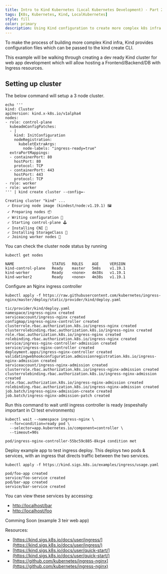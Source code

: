 ```yaml
---
title: Intro to Kind Kubernetes (Local Kubernetes Development) - Part 2
tags: [K8s, Kubernetes, Kind, LocalKubernetes]
style: fill
color: primary
description: Using Kind configuration to create more complex k8s infra
---
```


To make the process of building more complex Kind infra, Kind provides configuration files which can
be passed to the kind create CLI.

This example will be walking through creating a dev ready Kind cluster for web app development which
will allow hosting a Frontend/Backend/DB with Ingress resources.


## Setting up cluster

The below command will setup a 3 node cluster.

```
echo '''
kind: Cluster
apiVersion: kind.x-k8s.io/v1alpha4
nodes:
- role: control-plane
  kubeadmConfigPatches:
  - |
    kind: InitConfiguration
    nodeRegistration:
      kubeletExtraArgs:
        node-labels: "ingress-ready=true"
  extraPortMappings:
  - containerPort: 80
    hostPort: 80
    protocol: TCP
  - containerPort: 443
    hostPort: 443
    protocol: TCP
- role: worker
- role: worker
''' | kind create cluster --config=-
```

```
Creating cluster "kind" ...
 ✓ Ensuring node image (kindest/node:v1.19.1) 🖼
 ✓ Preparing nodes 📦
 ✓ Writing configuration 📜
 ✓ Starting control-plane 🕹️
 ✓ Installing CNI 🔌
 ✓ Installing StorageClass 💾
 ✓ Joining worker nodes 🚜
```

You can check the cluster node status by running
```
kubectl get nodes
```
```
NAME                 STATUS   ROLES    AGE     VERSION
kind-control-plane   Ready    master   5m8s    v1.19.1
kind-worker          Ready    <none>   4m38s   v1.19.1
kind-worker2         Ready    <none>   4m38s   v1.19.1
```

Configure an Nginx ingress controller
```
kubectl apply -f https://raw.githubusercontent.com/kubernetes/ingress-nginx/master/deploy/static/provider/kind/deploy.yaml
```

```
tic/provider/kind/deploy.yaml
namespace/ingress-nginx created
serviceaccount/ingress-nginx created
configmap/ingress-nginx-controller created
clusterrole.rbac.authorization.k8s.io/ingress-nginx created
clusterrolebinding.rbac.authorization.k8s.io/ingress-nginx created
role.rbac.authorization.k8s.io/ingress-nginx created
rolebinding.rbac.authorization.k8s.io/ingress-nginx created
service/ingress-nginx-controller-admission created
service/ingress-nginx-controller created
deployment.apps/ingress-nginx-controller created
validatingwebhookconfiguration.admissionregistration.k8s.io/ingress-nginx-admission created
serviceaccount/ingress-nginx-admission created
clusterrole.rbac.authorization.k8s.io/ingress-nginx-admission created
clusterrolebinding.rbac.authorization.k8s.io/ingress-nginx-admission created
role.rbac.authorization.k8s.io/ingress-nginx-admission created
rolebinding.rbac.authorization.k8s.io/ingress-nginx-admission created
job.batch/ingress-nginx-admission-create created
job.batch/ingress-nginx-admission-patch created
```

Run this command to wait until ingress controller is ready (espeshally important in CI test environments)
```
kubectl wait --namespace ingress-nginx \
  --for=condition=ready pod \
  --selector=app.kubernetes.io/component=controller \
  --timeout=90s
```
```
pod/ingress-nginx-controller-55bc59c885-8kcp4 condition met
```


Deploy example app to test ingress deploy.  This deploys two pods & services, with an ingress that directs
traffic between the two services.

```
kubectl apply -f https://kind.sigs.k8s.io/examples/ingress/usage.yaml
```
```
pod/foo-app created
service/foo-service created
pod/bar-app created
service/bar-service created
```

You can view these services by accessing:
+ [http://localhost/bar](http://localhost/bar)
+ [http://localhost/foo](http://localhost/foo)


Comming Soon (example 3 teir web app)



Resources:
+ [https://kind.sigs.k8s.io/docs/user/ingress/](https://kind.sigs.k8s.io/docs/user/ingress/)
+ [https://kind.sigs.k8s.io/docs/user/quick-start/](https://kind.sigs.k8s.io/docs/user/quick-start/)
+ [https://github.com/kubernetes/ingress-nginx](https://github.com/kubernetes/ingress-nginx)

